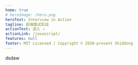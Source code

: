 ```yaml
---
home: true
# heroImage: /hero.png
heroText: Interview in Action
tagline: 前端面试实战
actionText: 进入 →
actionLink: /javascript/
features: null
footer: MIT Licensed | Copyright © 2020-present Shiddong
---
```


dsdaw
